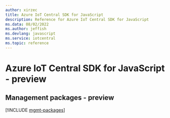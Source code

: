 ```yaml
---
author: xirzec
title: Azure IoT Central SDK for JavaScript
description: Reference for Azure IoT Central SDK for JavaScript
ms.data: 08/02/2022
ms.author: jeffish
ms.devlang: javascript
ms.service: iotcentral
ms.topic: reference
---
```

# Azure IoT Central SDK for JavaScript - preview

## Management packages - preview
[!INCLUDE [mgmt-packages](iot-central-mgmt-index.md)]